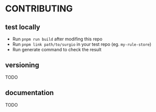# CONTRIBUTING

## test locally

- Run `pnpm run build` after modifing this repo
- Run `pnpm link path/to/surgio` in your test repo (eg. `my-rule-store`)
- Run generate command to check the result

## versioning

TODO

## documentation

TODO
